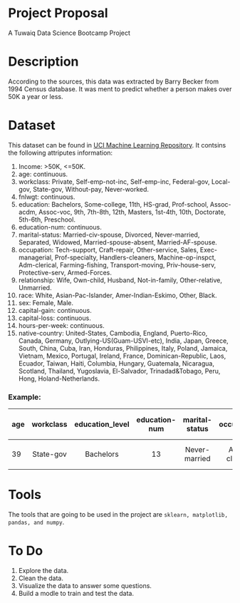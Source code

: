 # Project Proposal
A Tuwaiq Data Science Bootcamp Project
# Description
According to the sources, this data was extracted by Barry Becker from 1994 Census database. It was ment to predict whether a person makes over 50K a year or less. 
# Dataset
This dataset can be found in [UCI Machine Learning Repository](https://archive.ics.uci.edu/ml/datasets/adult).
It contsins the following attriputes information:


1. Income: >50K, <=50K.
2. age: continuous.
3. workclass: Private, Self-emp-not-inc, Self-emp-inc, Federal-gov, Local-gov, State-gov, Without-pay, Never-worked. 
4. fnlwgt: continuous.
5. education: Bachelors, Some-college, 11th, HS-grad, Prof-school, Assoc-acdm, Assoc-voc, 9th, 7th-8th, 12th, Masters, 1st-4th, 10th, Doctorate, 5th-6th, Preschool.
6. education-num: continuous.
7. marital-status: Married-civ-spouse, Divorced, Never-married, Separated, Widowed, Married-spouse-absent, Married-AF-spouse.
8. occupation: Tech-support, Craft-repair, Other-service, Sales, Exec-managerial, Prof-specialty, Handlers-cleaners, Machine-op-inspct, Adm-clerical, Farming-fishing, Transport-moving, Priv-house-serv, Protective-serv, Armed-Forces.
9. relationship: Wife, Own-child, Husband, Not-in-family, Other-relative, Unmarried.
10. race: White, Asian-Pac-Islander, Amer-Indian-Eskimo, Other, Black.
11. sex: Female, Male.
12. capital-gain: continuous.
13. capital-loss: continuous.
14. hours-per-week: continuous.
15. native-country: United-States, Cambodia, England, Puerto-Rico, Canada, Germany, Outlying-US(Guam-USVI-etc), India, Japan, Greece, South, China, Cuba, Iran, Honduras, Philippines, Italy, Poland, Jamaica, Vietnam, Mexico, Portugal, Ireland, France, Dominican-Republic, Laos, Ecuador, Taiwan, Haiti, Columbia, Hungary, Guatemala, Nicaragua, Scotland, Thailand, Yugoslavia, El-Salvador, Trinadad&Tobago, Peru, Hong, Holand-Netherlands.

### Example:
													
| age | workclass | education_level | education-num | marital-status | occupation | relationship | race | sex | capital-gain | capital-loss | hours-per-week | native-country | income |
| :---         |     :---:      |     :---:      |     :---:      |     :---:      |     :---:      |     :---:      |     :---:      |     :---:      |     :---:      |     :---:      |     :---:      |     :---:      |          ---: |
| 39   | State-gov     | Bachelors    | 13   | Never-married    | Adm-clerical    | Not-in-family   | White     | Male    | 2174   | 0     | 40    | United-Statest status     | <=50K |

# Tools
The tools that are going to be used in the project are ```sklearn, matplotlib, pandas, and numpy```.

# To Do
1. Explore the data.
2. Clean the data.
3. Visualize the data to answer some questions.
4. Build a modle to train and test the data. 
